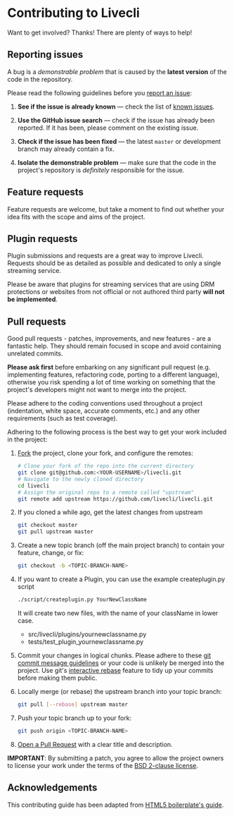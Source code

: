 # Contributing to Livecli

Want to get involved? Thanks! There are plenty of ways to help!


## Reporting issues

A bug is a *demonstrable problem* that is caused by the **latest version** of the code in the repository.

Please read the following guidelines before you [report an issue][issues]:

1. **See if the issue is already known** — check the list of [known issues][known-issues].

2. **Use the GitHub issue search** — check if the issue has already been reported. If it has been, please comment on the existing issue.

3. **Check if the issue has been fixed** — the latest `master` or development branch may already contain a fix.

4. **Isolate the demonstrable problem** — make sure that the code in the project's repository is *definitely* responsible for the issue.

## Feature requests

Feature requests are welcome, but take a moment to find out whether your idea fits with the scope and aims of the project.


## Plugin requests

Plugin submissions and requests are a great way to improve Livecli. Requests should be as detailed as possible and dedicated to only a single streaming service.

Please be aware that plugins for streaming services that are using DRM protections or
websites from not official or not authored third party **will not be implemented**.

## Pull requests

Good pull requests - patches, improvements, and new features - are a fantastic help. They should remain focused in scope and avoid containing unrelated commits.

**Please ask first** before embarking on any significant pull request (e.g. implementing features, refactoring code, porting to a different language), otherwise you risk spending a lot of time working on something that the project's developers might not want to merge into the project.

Please adhere to the coding conventions used throughout a project (indentation, white space, accurate comments, etc.) and any other requirements (such as test coverage).

Adhering to the following process is the best way to get your work included in the project:

1. [Fork][howto-fork] the project, clone your fork, and configure the remotes:
   ```bash
   # Clone your fork of the repo into the current directory
   git clone git@github.com:<YOUR-USERNAME>/livecli.git
   # Navigate to the newly cloned directory
   cd livecli
   # Assign the original repo to a remote called "upstream"
   git remote add upstream https://github.com/livecli/livecli.git
   ```

2. If you cloned a while ago, get the latest changes from upstream
   ```bash
   git checkout master
   git pull upstream master
   ```

3. Create a new topic branch (off the main project branch) to contain your feature, change, or fix:
   ```bash
   git checkout -b <TOPIC-BRANCH-NAME>
   ```

4. If you want to create a Plugin, you can use the example createplugin.py script
   ```bash
   ./script/createplugin.py YourNewClassName
   ```
   It will create two new files, with the name of your className in lower case.
   - src/livecli/plugins/yournewclassname.py
   - tests/test_plugin_yournewclassname.py

5. Commit your changes in logical chunks. Please adhere to these [git commit message guidelines][howto-format-commits] or your code is unlikely be merged into the project. Use git's [interactive rebase][howto-rebase] feature to tidy up your commits before making them public.

6. Locally merge (or rebase) the upstream branch into your topic branch:
   ```bash
   git pull [--rebase] upstream master
   ```

7. Push your topic branch up to your fork:
   ```bash
   git push origin <TOPIC-BRANCH-NAME>
   ```

8. [Open a Pull Request][howto-open-pull-requests] with a clear title and description.

**IMPORTANT**: By submitting a patch, you agree to allow the project owners to license your work
under the terms of the [BSD 2-clause license][license].


## Acknowledgements

This contributing guide has been adapted from [HTML5 boilerplate's guide][ref-h5bp].


  [issues]: https://github.com/livecli/livecli/issues
  [known-issues]: https://github.com/livecli/livecli/blob/master/KNOWN_ISSUES.md
  [issue-template]: https://github.com/livecli/livecli/blob/master/ISSUE_TEMPLATE.md
  [mastering-markdown]: https://guides.github.com/features/mastering-markdown
  [howto-fork]: https://help.github.com/articles/fork-a-repo
  [howto-rebase]: https://help.github.com/articles/interactive-rebase
  [howto-format-commits]: http://tbaggery.com/2008/04/19/a-note-about-git-commit-messages.html
  [howto-open-pull-requests]: https://help.github.com/articles/using-pull-requests
  [Git]: https://git-scm.com
  [license]: https://github.com/livecli/livecli/blob/master/LICENSE
  [ref-h5bp]: https://github.com/h5bp/html5-boilerplate/blob/master/CONTRIBUTING.md
